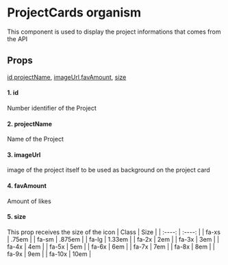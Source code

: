# ProjectCards organism

This component is used to display the project informations that comes from the API

## Props

[id](#1-id),[projectName](#2-projectName), [imageUrl](#3-imageUrl),[favAmount](#4-fav-amount), [size](#5-size)

#### 1. id

Number identifier of the Project

#### 2. projectName

Name of the Project

#### 3. imageUrl

image of the project itself to be used as background on the project card

#### 4. favAmount

Amount of likes

#### 5. size

This prop receives the size of the icon
| Class | Size |
| :----: | :----: |
| fa-xs | .75em |
| fa-sm | .875em |
| fa-lg | 1.33em |
| fa-2x | 2em |
| fa-3x | 3em |
| fa-4x | 4em |
| fa-5x | 5em |
| fa-6x | 6em |
| fa-7x | 7em |
| fa-8x | 8em |
| fa-9x | 9em |
| fa-10x | 10em |
